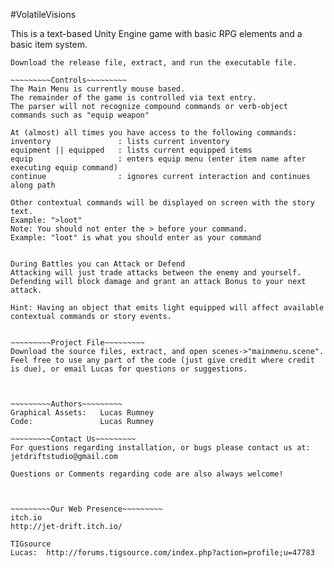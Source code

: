 #VolatileVisions


This is a text-based Unity Engine game with basic RPG elements and a basic item system. 

~~~~~~~~~Installation~~~~~~~~~
Download the release file, extract, and run the executable file. 

~~~~~~~~~Controls~~~~~~~~~
The Main Menu is currently mouse based.
The remainder of the game is controlled via text entry. 
The parser will not recognize compound commands or verb-object commands such as "equip weapon"

At (almost) all times you have access to the following commands:
inventory 				: lists current inventory
equipment || equipped 	: lists current equipped items
equip					: enters equip menu (enter item name after executing equip command)	 
continue				: ignores current interaction and continues along path

Other contextual commands will be displayed on screen with the story text. 
Example: ">loot"
Note: You should not enter the > before your command. 
Example: "loot" is what you should enter as your command


During Battles you can Attack or Defend
Attacking will just trade attacks between the enemy and yourself.
Defending will block damage and grant an attack Bonus to your next attack.

Hint: Having an object that emits light equipped will affect available contextual commands or story events.


~~~~~~~~~Project File~~~~~~~~~
Download the source files, extract, and open scenes->"mainmenu.scene". 
Feel free to use any part of the code (just give credit where credit is due), or email Lucas for questions or suggestions.



~~~~~~~~~Authors~~~~~~~~~
Graphical Assets:   Lucas Rumney
Code:               Lucas Rumney

~~~~~~~~~Contact Us~~~~~~~~~
For questions regarding installation, or bugs please contact us at:
jetdriftstudio@gmail.com

Questions or Comments regarding code are also always welcome!



~~~~~~~~~Our Web Presence~~~~~~~~~
itch.io
http://jet-drift.itch.io/

TIGsource
Lucas:  http://forums.tigsource.com/index.php?action=profile;u=47783 

